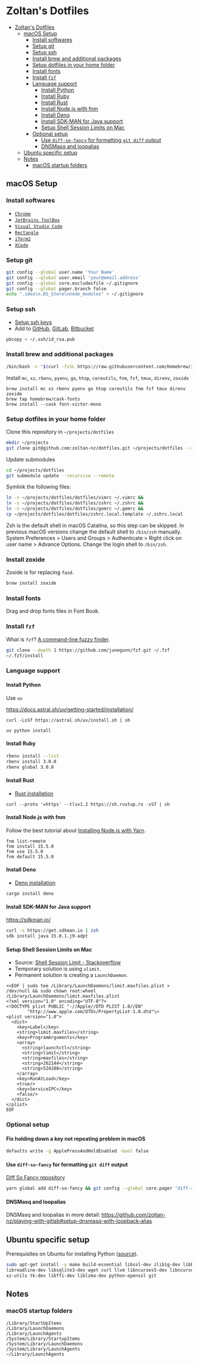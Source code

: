 # Zoltan's Dotfiles

- [Zoltan's Dotfiles](#zoltans-dotfiles)
  - [macOS Setup](#macos-setup)
    - [Install softwares](#install-softwares)
    - [Setup git](#setup-git)
    - [Setup ssh](#setup-ssh)
    - [Install brew and additional packages](#install-brew-and-additional-packages)
    - [Setup dotfiles in your home folder](#setup-dotfiles-in-your-home-folder)
    - [Install fonts](#install-fonts)
    - [Install `fzf`](#install-fzf)
    - [Language support](#language-support)
      - [Install Python](#install-python)
      - [Install Ruby](#install-ruby)
      - [Install Rust](#install-rust)
      - [Install Node.js with fnm](#install-nodejs-with-fnm)
      - [Install Deno](#install-deno)
      - [Install SDK-MAN for Java support](#install-sdk-man-for-java-support)
      - [Setup Shell Session Limits on Mac](#setup-shell-session-limits-on-mac)
    - [Optional setup](#optional-setup)
      - [Use `diff-so-fancy` for formatting `git diff` output](#use-diff-so-fancy-for-formatting-git-diff-output)
      - [DNSMasq and loopalias](#dnsmasq-and-loopalias)
  - [Ubuntu specific setup](#ubuntu-specific-setup)
  - [Notes](#notes)
    - [macOS startup folders](#macos-startup-folders)

## macOS Setup

### Install softwares

- [`Chrome`](https://www.google.com/chrome/)
- [`JetBrains ToolBox`](https://www.jetbrains.com/toolbox-app/)
- [`Visual Studio Code`](https://code.visualstudio.com/)
- [`Rectangle`](https://rectangleapp.com/)
- [`iTerm2`](https://www.iterm2.com/)
- [`XCode`](https://apps.apple.com/us/app/xcode/id497799835?mt=12)

### Setup git

```bash
git config --global user.name 'Your Name'
git config --global user.email 'your@email.address'
git config --global core.excludesfile ~/.gitignore
git config --global pager.branch false
echo ".idea\n.DS_Store\nnode_modules" > ~/.gitignore
```

### Setup ssh

- [Setup ssh keys](https://help.github.com/articles/generating-a-new-ssh-key-and-adding-it-to-the-ssh-agent/)
- Add to [GitHub](https://github.com), [GitLab](https://gitlab.com), [Bitbucket](https://bitbucket.com)

```bash
pbcopy < ~/.ssh/id_rsa.pub
```

### Install brew and additional packages

```bash
/bin/bash -c "$(curl -fsSL https://raw.githubusercontent.com/Homebrew/install/master/install.sh)"
```

Install `mc`, `xz`, `rbenv`, `pyenv`, `go`, `htop`, `coreutils`, `fnm`, `fsf`, `tmux`, `direnv`, `zoxide`

```
brew install mc xz rbenv pyenv go htop coreutils fnm fsf tmux direnv zoxide
brew tap homebrew/cask-fonts
brew install --cask font-victor-mono
```

### Setup dotfiles in your home folder

Clone this repository in `~/projects/dotfiles`

```bash
mkdir ~/projects
git clone git@github.com:zoltan-nz/dotfiles.git ~/projects/dotfiles --recurse-submodules
```

Update submodules

```bash
cd ~/projects/dotfiles
git submodule update --recursive --remote
```

Symlink the following files:

```bash
ln -s ~/projects/dotfiles/dotfiles/vimrc ~/.vimrc &&
ln -s ~/projects/dotfiles/dotfiles/zshrc ~/.zshrc &&
ln -s ~/projects/dotfiles/dotfiles/gemrc ~/.gemrc &&
cp ~/projects/dotfiles/dotfiles/zshrc.local.template ~/.zshrc.local
```

Zsh is the default shell in macOS Catalina, so this step can be skipped. In previous macOS versions change the default shell to `/bin/zsh` manually. System Preferences > Users and Groups > Authenticate > Right click on user name > Advance Options. Change the login shell to `/bin/zsh`.

### Install zoxide

Zoxide is for replacing `fasd`.

```bash
brew install zoxide
```

### Install fonts

Drag and drop fonts files in Font Book.

### Install `fzf`

What is `fzf`? [A command-line fuzzy finder](https://github.com/junegunn/fzf).

```bash
git clone --depth 1 https://github.com/junegunn/fzf.git ~/.fzf
~/.fzf/install
```

### Language support

#### Install Python

Use `uv`

https://docs.astral.sh/uv/getting-started/installation/

```
curl -LsSf https://astral.sh/uv/install.sh | sh
```

```
uv python install
```

#### Install Ruby

```bash
rbenv install --list
rbenv install 3.0.0
rbenv global 3.0.0
```

#### Install Rust

- [Rust installation](https://doc.rust-lang.org/book/ch01-01-installation.html)

```
curl --proto '=https' --tlsv1.2 https://sh.rustup.rs -sSf | sh
```

#### Install Node.js with fnm

Follow the best tutorial about [Installing Node.js with Yarn](https://yoember.com/nodejs/the-best-way-to-install-node-js-with-yarn/).

```
fnm list-remote
fnm install 15.5.0
fnm use 15.5.0
fnm default 15.5.0
```

#### Install Deno

- [Deno installation](https://deno.land/manual/getting_started/installation)

```
cargo install deno
```

#### Install SDK-MAN for Java support

<https://sdkman.io/>

```bash
curl -s https://get.sdkman.io | zsh
sdk install java 15.0.1.j9-adpt
```

#### Setup Shell Session Limits on Mac

- Source: [Shell Session Limit - Stackoverflow](https://unix.stackexchange.com/questions/108174/how-to-persistently-control-maximum-system-resource-consumption-on-mac?answertab=votes#tab-top)
- Temporary solution is using `ulimit`.
- Permanent solution is creating a `LaunchDaemon`.

```shell
<<EOF | sudo tee /Library/LaunchDaemons/limit.maxfiles.plist > /dev/null && sudo chown root:wheel /Library/LaunchDaemons/limit.maxfiles.plist
<?xml version="1.0" encoding="UTF-8"?>
<!DOCTYPE plist PUBLIC "-//Apple//DTD PLIST 1.0//EN"
        "http://www.apple.com/DTDs/PropertyList-1.0.dtd"\>
<plist version="1.0">
  <dict>
    <key>Label</key>
    <string>limit.maxfiles</string>
    <key>ProgramArguments</key>
    <array>
      <string>launchctl</string>
      <string>limit</string>
      <string>maxfiles</string>
      <string>262144</string>
      <string>524288</string>
    </array>
    <key>RunAtLoad</key>
    <true/>
    <key>ServiceIPC</key>
    <false/>
  </dict>
</plist>
EOF
```

### Optional setup

#### Fix holding down a key not repeating problem in macOS

```bash
defaults write -g ApplePressAndHoldEnabled -bool false
```

#### Use `diff-so-fancy` for formatting `git diff` output

[Diff So Fancy repository](https://github.com/so-fancy/diff-so-fancy)

```bash
yarn global add diff-so-fancy && git config --global core.pager "diff-so-fancy | less --tabs=4 -RFX"
```

#### DNSMasq and loopalias

DNSMasq and loopalias in more detail: https://github.com/zoltan-nz/playing-with-gitlab#setup-dnsmasq-with-loopback-alias

## Ubuntu specific setup

Prerequisites on Ubuntu for installing Python ([source](https://github.com/pyenv/pyenv/wiki/common-build-problems)).

```bash
sudo apt-get install -y make build-essential libssl-dev zlib1g-dev libbz2-dev \
libreadline-dev libsqlite3-dev wget curl llvm libncurses5-dev libncursesw5-dev \
xz-utils tk-dev libffi-dev liblzma-dev python-openssl git
```

## Notes

### macOS startup folders

```text
/Library/StartUpItems
/Library/LaunchDaemons
/Library/LaunchAgents
/System/Library/StartupItems
/System/Library/LaunchDaemons
/System/Library/LaunchAgents
~/Library/LaunchAgents
```

